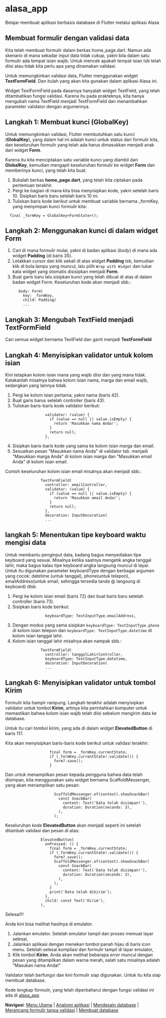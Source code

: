 # alasa_app

Belajar membuat aplikasi berbasis database di Flutter melalui aplikasi Alasa


## Membuat formulir dengan validasi data

Kita telah membuat formulir dalam berkas home_page.dart. Namun ada skenario di mana sekadar input data tidak cukup, yakni bila dalam satu formulir ada tempat isian wajib. Untuk mencek apakah tempat isian tsb telah diisi atau tidak kita perlu apa yang dinamakan validasi.

Untuk memungkinkan validasi data, Flutter menggunakan widget **TextFormField**. Dan itulah yang akan kita gunakan dalam aplikasi Alasa ini.

Widget TextFormField pada dasarnya hanyalah widget TextField, yang telah ditambahkan fungsi validasi. Karena itu pada prakteknya, kita hanya mengubah nama TextField menjadi TextFormField dan menambahkan parameter validator dengan argumennya.

## Langkah 1: Membuat kunci (GlobalKey)

Untuk memungkinkan validasi, Flutter membutuhkan satu kunci (**GlobalKey**), yang dalam hal ini adalah kunci untuk status dari formulir kita, dan keseluruhan formulir yang telah ada harus dimasukkan menjadi anak dari widget **Form**.

Karena itu kita menciptakan satu variable kunci yang diambil dari **GlobalKey<FormState>**, kemudian mengapit keseluruhan formulir ke widget **Form** dan memberinya kunci, yang telah kita buat.

1. Bukalah berkas **home_page.dart**, yang telah kita ciptakan pada pertemuan terakhir.
2. Pergi ke bagian di mana kita bisa menyisipkan kode, yakni setelah baris 10. Sisipkan baris baru setelah baris 10 ini.
3. Tuliskan baris kode berikut untuk membuat variable bernama _formKey, yang menyimpan kunci formulir kita:
```
  final _formKey = GlobalKey<FormState>();
```

## Langkah 2: Menggunakan kunci di dalam widget Form

1. Cari di mana formulir mulai, yakni di badan aplikasi (_body_) di mana ada widget **Padding** (di baris 35).
2. Letakkan cursor dan klik sekali di atas widget **Padding** tsb, kemudian klik di bola lampu yang muncul, lalu pilih `Wrap with Widget` dan tukar kata widget yang otomatis disisipkan menjadi **Form**.
3. Buat garis baru lalu sisipkan kunci yang telah dibuat di atas di dalam badan widget Form. Keseluruhan kode akan menjadi sbb.:
```
      body: Form(
        key: _formKey,
        child: Padding(
        ...
```


## Langkah 3: Mengubah TextField menjadi TextFormField

Cari semua widget bernama TextField dan ganti menjadi **TextFormField**


## Langkah 4: Menyisipkan validator untuk kolom isian

Kini tetapkan kolom isian mana yang wajib diisi dan yang mana tidak. Katakanlah misalnya bahwa kolom isian nama, marga dan email wajib, sedangkan yang lainnya tidak.

1. Pergi ke kolom isian pertama, yakni nama (baris 42).
2. Buat garis barus setelah controller (baris 43).
3. Tuliskan baris-baris kode validator berikut:
```
                  validator: (value) {
                    if (value == null || value.isEmpty) {
                      return 'Masukkan nama Anda!';
                    }
                    return null;
                  },
```

4. Sisipkan baris-baris kode yang sama ke kolom isian marga dan email.
5. Sesuaikan pesan "Masukkan nama Anda" di validator tsb. menjadi "Masukkan marga Anda" di kolom isian marga dan "Masukkan email Anda" di kolom isian email.

Contoh keseluruhan kolom isian email misalnya akan menjadi sbb.:
```
                TextFormField(
                  controller: emailController,
                  validator: (value) {
                    if (value == null || value.isEmpty) {
                      return 'Masukkan email Anda!';
                    }
                    return null;
                  },
                  decoration: InputDecoration(
                  ...
```


## langkah 5: Menentukan tipe keyboard waktu mengisi data

Untuk membantu penginput data, kadang bagus menyediakan tipe keyboard yang sesuai. Misalnya ketika saatnya mengetik angka tanggal lahir, maka bagus kalau tipe keyboard angka langsung muncul di layar. Untuk itu digunakan parameter keyboardType dengan berbagai argumen yang cocok: datetime (untuk tanggal), phone(untuk telepon), emailAddress(untuk email, sehingga tersedia tanda @ langsung di keyboard) dlsb.

1. Pergi ke kolom isian email (baris 72) dan buat baris baru setelah controller (baris 73).
2. Sisipkan baris kode berikut:
```
                  keyboardType: TextInputType.emailAddress,
```

3. Dengan modus yang sama sisipkan `keyboardType: TextInputType.phone` di kolom isian telepon dan `keyboardType: TextInputType.datetime` di kolom isian tanggal lahir.
4. Kolom isian tanggal lahir misalnya akan nampak sbb.:
```
                TextFormField(
                  controller: tanggalLahirController,
                  keyboardType: TextInputType.datetime,
                  decoration: InputDecoration(
                  ...
```


## Langkah 6: Menyisipkan validator untuk tombol Kirim

Formulir kita hampir rampung. Langkah terakhir adalah menyisipkan validator untuk tombol **Kirim**, artinya kita perintahkan komputer untuk memastikan bahwa kolom isian wajib telah diisi sebelum mengirim data ke database.

Untuk itu cari tombol kirim, yang ada di dalam widget **ElevatedButton** di baris 117.

Kita akan menyisipkan baris-baris kode berikut untuk validasi terakhir:
```
                    final form = _formKey.currentState;
                    if (_formKey.currentState!.validate()) {
                      form?.save();
                    }
```

Dan untuk menampilkan pesan kepada pengguna bahwa data telah disimpan, kita menggunakan satu widget bernama ScaffoldMessenger, yang akan menampilkan satu pesan:
```
                      ScaffoldMessenger.of(context).showSnackBar(
                        const SnackBar(
                          content: Text('Data telah disimpan!'),
                          duration: Duration(seconds: 3),
                        ),
                      );
``` 

Keseluruhan kode **ElevatedButton** akan menjadi seperti ini setelah ditambah validasi dan pesan di atas:
```
                ElevatedButton(
                  onPressed: () {
                    final form = _formKey.currentState;
                    if (_formKey.currentState!.validate()) {
                      form?.save();
                      ScaffoldMessenger.of(context).showSnackBar(
                        const SnackBar(
                          content: Text('Data telah disimpan!'),
                          duration: Duration(seconds: 3),
                        ),
                      );
                    }
                    print('Data telah dikirim');
                  },
                  child: const Text('Kirim'),
                ),
```

Selesai!!!

Anda kini bisa melihat hasilnya di emulator.
1. Jalankan emulator. Setelah emulator tampil dan proses memuat layar selesai,
2. Jalankan aplikasi dengan menekan tombol panah hijau di baris icon menu. Setelah selesai kompilasi dan formulir tampil di layar emulator,
3. Klik tombol **Kirim**. Anda akan melihat beberapa _error_ muncul dengan pesan yang ditampilkan dalam warna merah, salah satu misalnya adalah "Masukan nama Anda!"

Validator telah berfungsi dan kini formulir siap digunakan. Untuk itu kita siap membuat database.

Kode lengkap formulir, yang telah diperbaharui dengan fungsi validasi ini ada di [alasa_app](https://github.com/sslaia/alasa_app/blob/membuat_formulir_validasi/lib/home_page.dart)


**Navigasi**: [Menu Utama](./README.md) | [Anatomi aplikasi](./alasa_anatomi.md) | [Mendesain database](./alasa_design_database.md) | [Merancang formulir tanpa validasi](./alasa_formulir1.md) | [Membuat database](./alasa_database1.md)
